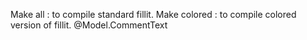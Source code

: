 Make all      : to compile standard fillit.
Make colored  : to compile colored version of fillit.
<span style="white-space: pre-line">@Model.CommentText</span>
